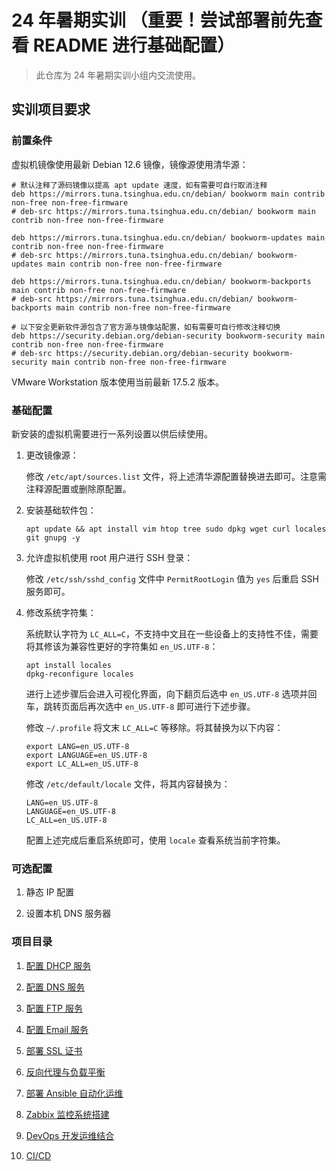 # 24 年暑期实训 （重要！**尝试部署前先查看 README 进行基础配置**）

> 此仓库为 24 年暑期实训小组内交流使用。

## 实训项目要求

### 前置条件

虚拟机镜像使用最新 Debian 12.6 镜像，镜像源使用清华源：

```shell
# 默认注释了源码镜像以提高 apt update 速度，如有需要可自行取消注释
deb https://mirrors.tuna.tsinghua.edu.cn/debian/ bookworm main contrib non-free non-free-firmware
# deb-src https://mirrors.tuna.tsinghua.edu.cn/debian/ bookworm main contrib non-free non-free-firmware

deb https://mirrors.tuna.tsinghua.edu.cn/debian/ bookworm-updates main contrib non-free non-free-firmware
# deb-src https://mirrors.tuna.tsinghua.edu.cn/debian/ bookworm-updates main contrib non-free non-free-firmware

deb https://mirrors.tuna.tsinghua.edu.cn/debian/ bookworm-backports main contrib non-free non-free-firmware
# deb-src https://mirrors.tuna.tsinghua.edu.cn/debian/ bookworm-backports main contrib non-free non-free-firmware

# 以下安全更新软件源包含了官方源与镜像站配置，如有需要可自行修改注释切换
deb https://security.debian.org/debian-security bookworm-security main contrib non-free non-free-firmware
# deb-src https://security.debian.org/debian-security bookworm-security main contrib non-free non-free-firmware
```

VMware Workstation 版本使用当前最新 17.5.2 版本。

### 基础配置

新安装的虚拟机需要进行一系列设置以供后续使用。

1. 更改镜像源：

   修改 `/etc/apt/sources.list` 文件，将上述清华源配置替换进去即可。注意需注释源配置或删除原配置。

2. 安装基础软件包：

   ```shell
   apt update && apt install vim htop tree sudo dpkg wget curl locales git gnupg -y
   ```

3. 允许虚拟机使用 root 用户进行 SSH 登录：

   修改 `/etc/ssh/sshd_config` 文件中 `PermitRootLogin` 值为 `yes` 后重启 SSH 服务即可。

4. 修改系统字符集：

   系统默认字符为 `LC_ALL=C`，不支持中文且在一些设备上的支持性不佳，需要将其修该为兼容性更好的字符集如 `en_US.UTF-8`：

   ```shell
   apt install locales
   dpkg-reconfigure locales
   ```

   进行上述步骤后会进入可视化界面，向下翻页后选中 `en_US.UTF-8` 选项并回车，跳转页面后再次选中 `en_US.UTF-8` 即可进行下述步骤。

   修改 `~/.profile` 将文末 `LC_ALL=C` 等移除。将其替换为以下内容：

   ```shell
   export LANG=en_US.UTF-8
   export LANGUAGE=en_US.UTF-8
   export LC_ALL=en_US.UTF-8
   ```

   修改 `/etc/default/locale` 文件，将其内容替换为：

   ```shell
   LANG=en_US.UTF-8
   LANGUAGE=en_US.UTF-8
   LC_ALL=en_US.UTF-8
   ```

   配置上述完成后重启系统即可，使用 `locale` 查看系统当前字符集。

### 可选配置

1. 静态 IP 配置

2. 设置本机 DNS 服务器

### 项目目录

1. [配置 DHCP 服务](./01-配置%20DHCP%20服务.md)

2. [配置 DNS 服务](./02-配置%20DNS%20服务.md)

3. [配置 FTP 服务](./03-配置%20FTP%20服务.md)

4. [配置 Email 服务](./04-部署%20Email%20服务.md)

5. [部署 SSL 证书](./05-部署%20SSL%20证书.md)

6. [反向代理与负载平衡](./06-反向代理与负载平衡.md)

7. [部署 Ansible 自动化运维](./07-部署%20Ansible%20自动化运维.md)

8. [Zabbix 监控系统搭建](./08-Zabbix%20监控系统搭建.md)

9. [DevOps 开发运维结合](./09-DevOps%20开发运维结合.md)

10. [CI/CD](./10-CICD%20持续化.md)
